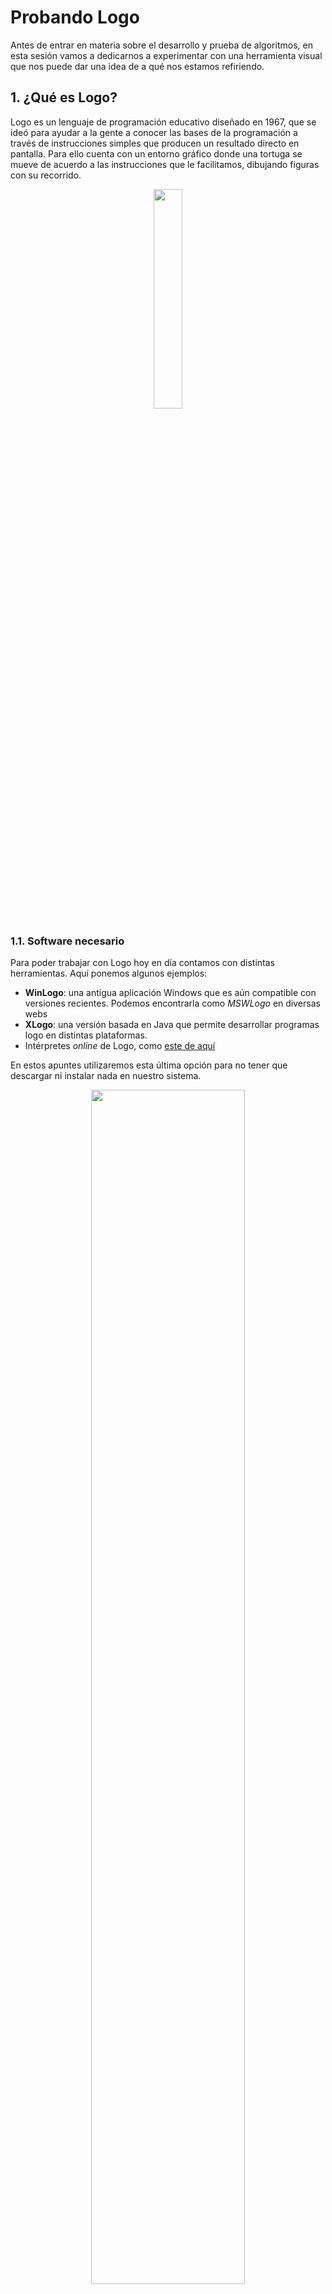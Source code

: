 # Probando Logo

Antes de entrar en materia sobre el desarrollo y prueba de algoritmos, en esta sesión vamos a dedicarnos a experimentar con una herramienta visual que nos puede dar una idea de a qué nos estamos refiriendo.

## 1. ¿Qué es Logo?

Logo es un lenguaje de programación educativo diseñado en 1967, que se ideó para ayudar a la gente a conocer las bases de la programación a través de instrucciones simples que producen un resultado directo en pantalla. Para ello cuenta con un entorno gráfico donde una tortuga se mueve de acuerdo a las instrucciones que le facilitamos, dibujando figuras con su recorrido.

<div align="center">
    <img src="/algoritmia/img/logo_01.png" width="30%">
</div>

### 1.1. Software necesario

Para poder trabajar con Logo hoy en día contamos con distintas herramientas. Aquí ponemos algunos ejemplos:

* **WinLogo**: una antigua aplicación Windows que es aún compatible con versiones recientes. Podemos encontrarla como *MSWLogo* en diversas webs
* **XLogo**: una versión basada en Java que permite desarrollar programas logo en distintas plataformas. 
* Intérpretes *online* de Logo, como [este de aquí](https://calormen.com/jslogo/)

En estos apuntes utilizaremos esta última opción para no tener que descargar ni instalar nada en nuestro sistema.

<div align="center">
    <img src="/algoritmia/img/logo_02.png" width="70%">
</div>

En la parte inferior hay un cuadro donde escribiremos las instrucciones para mover a la tortuga por el área principal.

## 2. Instrucciones básicas de movimiento

Logo dispone de este conjunto de instrucciones básicas para mover la tortuga:

<!--
<table border="1">
    <tr>
        <th>Abreviat.</th><th>Instrucción</th><th>Descripción</th>
    </tr>
-->
|Abreviat.|Instrucción|Descripción|Ejemplo|
|:----:|:----:|---|---|
|`fd`|`forward`|Avanza la tortuga el número de pasos indicado|`fd 50`|
|`bk`|`backward`|Retrocede la tortuga el número de pasos indicado|`bk 20`|
|`rt`|`right`|Gira a la derecha el número de grados indicado|`rt 90`|
|`lt`|`left`|Gira a la izquierda el número de grados indicado|`lt 45`|
|`cs`|`clearscreen`|Limpia todo el lienzo de dibujo y sitúa a la tortuga en el centro|`cs`|
|`st`|`showturtle`|Muestra la tortuga|`st`|
|`ht`|`hideturtle`|Oculta la tortuga|`ht`|
|`pu`|`penup`|Sube el lápiz (para no dibujar mientras se mueve la tortuga)|`pu`|
|`pd`|`pendown`|Baja el lápiz (para dibujar con el movimiento de la tortuga)|`pd`|
|`setpos`|-|Coloca la tortuga en las coordenadas indicadas (se toma (0, 0) como el centro de la pantalla)|`setpos[50 10]`|

Podemos escribir más de una instrucción seguida en el recuadro inferior, separadas por espacios, y pulsando *Intro* se ejecutan todas en el orden indicado. Por ejemplo:

```
fd 40 rt 90 fd 50
```

Además, podemos utilizar los cursores de flecha arriba/abajo para movernos por el historial de instrucciones escritas y volverlas a ejecutar si queremos.

> **Ejercicio 1:**
> 
> Utiliza las instrucciones anteriores para dibujar estas dos figuras. Puedes guardarte después las instrucciones elegidas en ficheros de texto para tenerlas disponibles.
>
> <div align="center">
>    <img src="/algoritmia/img/logo_03.png" width="80%">
> </div>

## 3. Colores y tamaños

Podemos también cambiar colores o grosor del trazo, y rellenar figuras siempre que estén cerradas. Aquí tenemos las instrucciones correspondientes:



|Abreviat.|Instrucción|Descripción|Ejemplo|
|:----:|:----:|---|---|
|`setpc`|`setpencolor`|Establece el color del trazo en formato RGB|`setpc [255 0 0]`|
|`setpw`|`setpenwidth`|Establece el grosor del trazo|`setpw 10`|
|`fill`|-|Rellena el área cerrada donde se encuentra actualmente la tortuga (debemos colocarla DENTRO de un área cerrada previamente)|`fill`|

> **Ejercicio 2:**
> 
> Trata de crear este pentágono con color azul. PISTA: si sumamos todos los ángulos internos de un pentágono, suman 540 grados.
> 
> <div align="center">
>    <img src="/algoritmia/img/logo_04.png" width="30%">
> </div>

## 4. Repetir instrucciones

Habrás comprobado con algún ejercicio anterior que necesitas repetir varias instrucciones varias veces para conseguir la figura deseada. La pregunta que deberías hacerte es... ¿es necesaria esa repetición? Afortunadamente la respuesta es *no*.

Logo dispone de la instrucción `repeat` que nos va a permitir repetir un conjunto de instrucciones un número determinado de veces. Estas instrucciones a repetir las debemos poner entre corchetes tras la instruccion *repeat* en sí, como en este ejemplo que dibuja un cuadrado de lado 100:

```
repeat 4 [fd 100 rt 90]
```

> **Ejercicio 3:**
> 
> Utilizando la instrucción *repeat* junto con otras que hemos visto anteriormente, trata de reproducir estas figuras:
>
> <div align="center">
>    <img src="/algoritmia/img/logo_05.png" width="80%">
> </div>

## 5. Utilizar variables

En Logo podemos emplear variables para guardar datos que queramos utilizar más adelante en el programa, o cuyo valor queramos modificar durante la ejecución. Usamos la instrucción `make` para ello, indicando el nombre de la variable tras las comillas dobles:

```
make "numero 10
```

Si queremos utilizar esa variable en nuestro código pondremos el nombre precedido de dos puntos `:`, como en este ejemplo:

```
fd :numero
```

También podemos reutilizar la instrucción *make* para modificar el valor previo de una variable:

```
make "numero :numero + 10
```

> **Ejercicio 4:**
> 
> Utilizando variables y bucles, trata de representar estas figuras:
> 
> <div align="center">
>    <img src="/algoritmia/img/logo_06.png" width="70%">
> </div>
>
> **AYUDA**: para dibujar un círculo, podemos avanzar una pequeña cantidad y girar un pequeño número de grados, y repetir esto un número de veces, como aquí: `repeat 120 [fd 1 rt 3]`. Si aumentamos el paso o reducimos el ángulo obtenemos un círculo más grande, y la operación contraria (reducir el paso o aumentar el ángulo) nos dará un círculo más pequeño. 

## 5. Introducción a las funciones

En el ejercicio anterior habrás comprobado que necesitamos repetir un conjunto de instrucciones varias veces, cambiando el valor de una variable (por ejemplo, el ángulo a girar). También es posible "ahorrarnos" repetir estas estructuras en el código englobando el conjunto de instrucciones en un módulo llamado normalmente *función*. Simplemente le tenemos que dar un nombre a ese grupo de instrucciones y, cada vez que queramos ejecutarlo, invocamos ese nombre en el programa:

```
TO cuadrado
   repeat 4 [fd 100 rt 90]
END
```

Si queremos dibujar un cuadrado en nuestro programa usando esta función sólo tenemos que hacer lo siguiente:

```
cuadrado
```

Además, podemos facilitar a esta función unas variables que utilizar:

```
TO cuadrado :tamano
   repeat 4 [fd :tamano rt 90]
END
```

Esta función va a dibujar un cuadrado del tamaño que indiquemos cuando invoquemos ese código. Aquí dibujamos cuadrados de distintos tamaños:

```
cuadrado 50
cuadrado 100
cuadrado 150
```

Obtendremos esta imagen como resultado:

<div align="center">
    <img src="/algoritmia/img/logo_07.png" width="30%">
</div>

> **Ejercicio 4:**
> 
> Trata de dibujar estas figuras empleando funciones:
> 
> <div align="center">
>    <img src="/algoritmia/img/logo_08.png" width="70%">
> </div>
